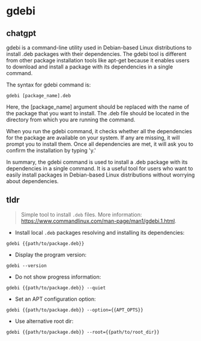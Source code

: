 # gdebi 
## chatgpt 
gdebi is a command-line utility used in Debian-based Linux distributions to install .deb packages with their dependencies. The gdebi tool is different from other package installation tools like apt-get because it enables users to download and install a package with its dependencies in a single command.

The syntax for gdebi command is:

``` gdebi [package_name].deb ```

Here, the [package_name] argument should be replaced with the name of the package that you want to install. The .deb file should be located in the directory from which you are running the command.

When you run the gdebi command, it checks whether all the dependencies for the package are available on your system. If any are missing, it will prompt you to install them. Once all dependencies are met, it will ask you to confirm the installation by typing 'y.'

In summary, the gdebi command is used to install a .deb package with its dependencies in a single command. It is a useful tool for users who want to easily install packages in Debian-based Linux distributions without worrying about dependencies. 

## tldr 
 
> Simple tool to install `.deb` files.
> More information: <https://www.commandlinux.com/man-page/man1/gdebi.1.html>.

- Install local `.deb` packages resolving and installing its dependencies:

`gdebi {{path/to/package.deb}}`

- Display the program version:

`gdebi --version`

- Do not show progress information:

`gdebi {{path/to/package.deb}} --quiet`

- Set an APT configuration option:

`gdebi {{path/to/package.deb}} --option={{APT_OPTS}}`

- Use alternative root dir:

`gdebi {{path/to/package.deb}} --root={{path/to/root_dir}}`

